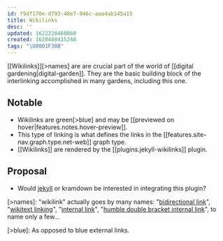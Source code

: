 ```yaml
---
id: f9df170e-d793-48e7-946c-aaa4ab145a15
title: Wikilinks
desc: ''
updated: 1622228460060
created: 1620408415248
tags: "\U0001F38B"
---
```


\[\[Wikilinks]][>names] are are crucial part of the world of [[digital gardening|digital-garden]]. They are the basic building block of the interlinking accomplished in many gardens, including this one.

## Notable

- Wikilinks are green[>blue] and may be [[previewed on hover|features.notes.hover-preview]].
- This type of linking is what defines the links in the [[features.site-nav.graph.type.net-web]] graph type.
- \[\[Wikilinks]] are rendered by the [[plugins.jekyll-wikilinks]] plugin.

## Proposal

- Would [jekyll](https://talk.jekyllrb.com/t/introducing-jekyll-wikilinks/6013) or kramdown be interested in integrating this plugin?

[>names]: "wikilink" actually goes by many names: "[bidirectional link](https://www.roamtips.com/home/what-are-bi-directional-links-and-tags-in-roam-research#:~:text=Bi%2Ddirectional%20links%20are%20created,K%20(Ctrl%2DK).)", "[wikitext linking](https://tiddlywiki.com/#Linking%20in%20WikiText)", "[internal link](https://help.obsidian.md/How+to/Internal+link)", "[humble double bracket internal link](https://web.archive.org/web/20200128113356/http://takingnotenow.blogspot.com/2018/12/it-needs-wiki-like-superpower.html)", to name only a few...

[>blue]: As opposed to blue external links.

